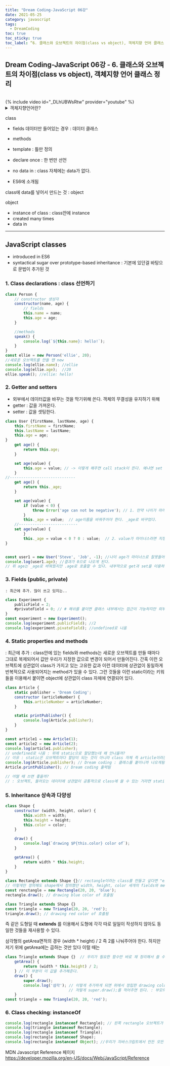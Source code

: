 ```yaml
---
title: "Dream Coding-JavaScript 06강"
date: 2021-05-25
category: javascript
tags:
  - DreamCoding
toc: true
toc_sticky: true
toc_label: “6. 클래스와 오브젝트의 차이점(class vs object), 객체지향 언어 클래스 정리”
---
```


## Dream Coding-JavaScript 06강 - 6. 클래스와 오브젝트의 차이점(class vs object), 객체지향 언어 클래스 정리
<link rel="stylesheet" type="text/css" href="/assets/CSS/markdown.css">


<br>
{% include video id="_DLhUBWsRtw" provider="youtube" %}
<br>

<details>
<summary>객체지향언어란?</summary>
<div markdown="1">
<p id="d">
Object Oriented  
객체 지향  
<br><br>

컴퓨터 프로그래밍을 하기 위한 언어에는 많은 종류가 있다. 이러한 언어들은 크게 2가지로 나누어지는데, 객체 지향 언어와 절차 지향 언어이다. 객체 지향이란 실제 세계를 모델링하여 소프트웨어를 개발하는 방법으로서, 객체 지향 프로그래밍에서는 데이터와 절차를 하나의 덩어리로 묶어서 생각한다. 이는 마치 컴퓨터 부품을 하나씩 사다가 컴퓨터를 조립하는 것과 같은 방법이다.
<br><br>
객체(object)란 보고 만질 수 있는 것, 지성적으로 이해할 수 있는 것, 생각이나 행동이 추구하는 바를 말한다. 또는 문제영역에서 잘 정의된 역할을 갖고 있는 각각에 대해서 구별할 수 있는 품목(item), 단위(unit), 개체(entity)라 정의하기도 하며 단순히, 정의된 경계를 갖고 구별되는 어떤 것이라 말할 수도 있다.
<br><br>
다시 말해서 객체는 학생, 교실, 책 같은 생각할 수 있는 모든 사물이나 공부, 수학 같은 개념상으로 존재하는 것 등 모든 것이 될 수 있다. 좀 더 구체적으로, 문제영역에 속한 사물 중에 관리의 필요성이 있거나 중요한 개념이라면 더 좋은 객체가 될 수 있다. 시스템의 관점에서 본다면 어떤 상태(state)를 나타내는 데이터의 구조와 동작을 수행하는 연산(operation)으로 이루어진 프로그램의 한 요소이다. 여기서의 연산을 객체 지향에선 메소드(method)라고 한다. 이렇게 객체의 상태는 데이터에 의해 결정되고 동작은 메소드에 의해 결정된다.
<br><br>
객체 지향의 3대 특성으로는 (1) 캡슐화(encapsulation) : 관련 데이터와 알고리즘(코드)이 하나의 묶음으로 정리된 것으로서 개발자가 만들었으며, 관련된 코드와 데이터가 묶여있고 오류가 없어 사용이 편리하다. 데이터를 감추고 외부 세계와의 상호작용은 메소드(Method)를 통하는 방법인데, 라이브러리로 만들어 업그레이드하면 쉽게 바꿀 수 있다. ‘메소드’는 메시지에 따라 실행시킬 프로시저로서 객체 지향 언어에서 사용되는 것으로서, 객체 지향 언어에서는 메시지를 보내 메소드를 수행시킴으로써 통신(communication)을 수행한다.
<br><br>
(2) 상속(inheritance) : 상속은 이미 작성된 클래스를 이어 받아서 새로운 클래스를 생성하는 기법으로 기존 코드를 재활용해서 사용하는 것을 의미한다. 객체기술의 가장 핵심이 되는 개념으로 프로그램을 쉽게 확장할 수 있도록 해주는 강력한 수단이 된다. (3) 다형성(polymorphism) : 다형성이란 하나의 이름(방법)으로 많은 상황에 대처하는 기법이다. 개념적으로 동일한 작업을 하는 함수들에 똑같은 이름을 부여할 수 있으므로 코드가 간단해지는 효과가 있다.
[네이버 지식백과] Object Oriented - 객체 지향 (지형 공간정보체계 용어사전, 2016. 1. 3., 이강원, 손호웅)
</p>

</div>
</details>

class
- fields 데이터만 들어있는 경우 : 데이터 클래스
- methods

- template : 틀만 정의
- declare once : 한 번만 선언 
- no data in : class 자체에는 data가 없다.
- ES6에 소개됨
 
class에 data를 넣어서 만드는 것 : object

object 
- instance of class : class안에 instance
- created many times
- data in 

---

## JavaScript classes
- introduced in ES6
- syntactical sugar over prototype-based inheritance : 기본에 있던걸 바탕으로 문법이 추가된 것 

### 1. Class declarations : class 선언하기

```javascript
class Person {
    // constructor 생성자
    constructor(name, age) {
        // fields
        this.name = name;
        this.age = age;
    }

    //methods
    speak() {
        console.log(`${this.name}: hello!`);
    }
}
const ellie = new Person('ellie', 20);
//새로운 오브젝트를 만들 땐 new
console.log(ellie.name); //ellie
console.log(ellie.age);  //20
ellie.speak(); //ellie: hello!
```

### 2. Getter and setters
- 외부에서 데이터값을 바꾸는 것을 막기위해 쓴다. 객체의 무결성을 유지하기 위해
- getter : 값을 가져온다.
- setter : 값을 셋팅한다. 

```javascript
class User {firstName, lastName, age) {
    this.firstName = firstName;
    this.lastName = lastName;
    this.age = age;
}
    get age() {
        return this.age;
    } 

    set age(value) {
        this.age = value; // -> 이렇게 해주면 call stack이 뜬다. 왜냐면 set age(value)의 value가 age이므로 age(age) this.age = age; 로 되어 계속 호출을 반복하기 때문이다. 
    }
//-----------------------------
    get age() {
        return this._age;
    } 

    set age(value) {
        if (value < 0) {
            throw Error('age can not be negative'); // 1. 만약 나이가 마이너스 값이라면 경고를 주도록
        }
        this._age = value;  // age이름을 바꿔주어야 한다. _age로 바꾸었다. 
    //--------------------------    
    set age(value) {
        }
        this._age = value < 0 ? 0 : value;  // 2. value가 마이너스라면 지정된 value값을 쓰겠다. 
}


const user1 = new User('Steve', 'Job', -1); //나이 age가 마이너스로 잘못들어갔는데 위의 get, set로 인해
console.log(user1.age); //결과가 0으로 나오게 된다.
// 위 age는 _age로 바꿔줬지만 .age로 호출할 수 있다. 내부적으로 get과 set을 이용하기 때문
```

### 3. Fields (public, private)
    : 최근에 추가. 많이 쓰고 있지는.. 

```javascript
class Experiment { 
    publicField = 2;
    #privateField = 0; // # 해쉬를 붙이면 클래스 내부에서는 접근이 가능하지만 외부에서는 값을 읽을 수도 변경할 수도 없다. 
}
const experiment = new Experiment(); 
console.log(experiment.publicField); //2
console.log(experiment.pivateField); //undefined로 나옴 
```

### 4. Static properties and methods 

: 최근에 추가
: class안에 있는 fields와 methods는 새로운 오브젝트를 만들 때마다 그대로 복제되어서 값만 우리가 지정한 값으로 변경이 되어서 만들어진다.
    간혹 이런 오브젝트에 상관없이 class가 가지고 있는 고유한 값과 이런 데이터에 상관없이 동일하게 반복적으로 사용되어지는 method가 있을 수 있다. 
    그런 것들을 이런 static이라는 키워들을 이용해서 붙이면 object에 상관없이 class 자체에 연결되어 있다. 

```javascript
class Article {
    static publisher = 'Dream Coding';
    constructor (articleNumber) {
        this.articleNumber = articleNumber;
    }

    static printPublisher() {
        console.log(Article.publisher);
    }
}

const article1 = new Article(1);
const article2 = new Article(2);
console.log(article1.publisher);  
// undefined로 나옴 : 위에 static으로 할당했는데 왜 안나올까? 
// 이유 : static은 오브젝트마다 할당이 되는 것이 아니라 class 자체 즉 article이라는 class 자체에 붙어있기 때문이다. 
console.log(Article.publisher); // Dream coding : 클래스를 붙이니까 나오게됨. 
Article.printPublisher(); // Dream coding 출력됨

// 어떨 때 쓰면 좋을까? 
// : 오브젝트, 들어오는 데이터에 상관없이 공통적으로 class에 쓸 수 있는 거라면 static과 static method를 이용해서 작성하는 것이 메모리의 사용을 줄여줄 수 있다.
```

### 5. Inheritance 상속과 다양성

```javascript
class Shape {
    constructor (width, height, color) {
        this.width = width;
        this.height = height;
        this.color = color; 
    }

    draw() {
        console.log(`drawing $P{this.color} color of`);
    }

    getArea() {
        return width * this.height;
    }
}
 
class Rectangle extends Shape {}// rectangle이라는 class를 만들고 싶다면 "extends"라는 키워드를 이용해서 shape을 연장한다.
// 이렇게만 정의해도 shape에서 정의했던 width, height, color 세개의 fields와 method가 자동적으로 rectangle에 포함이 된다.  
const renctangle = new Rectangle(20, 20, 'blue');
rectangle.draw(); // drawing blue color of 호출됨

class Triangle extends Shape {}
const triangle = new Triangle(20, 20, 'red');
triangle.draw(); // drawing red color of 호출됨 
```
즉 같은 도형일 때 __extends__ 를 이용해서 도형에 각각 따로 일일이 작성하지 않아도 동일한 것들을 재사용할 수 있다.  


삼각형의 getArea면적의 경우 (width * height) / 2 즉 2를 나눠주어야 한다.
하지만 저기 위에 getArea에는 곱하는 것만 있다 이럴 때는


```javascript
class Triangle extends Shape {}  // 우리가 필요한 함수만 바로 재 정리해서 쓸 수 있다. : overwriting
    getArea() {
        return (width * this.height) / 2;
    } // 이 부분이 이 값을 추가해준다. 
    draw() {
        super.draw();
        console.log('삼각'); // 이렇게 추가하게 되면 위에서 정립한 drawing color of라는 건 안나오게 된다. 저 위에것도 함께 나오게하고 싶다면
                            // 저렇게 super.draw();를 적어주면 된다. : 부모의 메소드를 호출하는 것
    }
const triangle = new Triangle(20, 20, 'red');
```


### 6. Class checking: instanceOf

```javascript
console.log(rectangle instanceof Rectangle); // 왼쪽 rectangle 오브젝트가 오른쪽 Rectangle class의 instance인지 아닌지 즉 저 오브젝트가 저 클래스를 이용해서 만들어진 아이인지? 확인하는 것
console.log(triangle instanceof Rectangle);
console.log(rectangle instanceof Triangle);
console.log(rectangle instanceof Shape);
console.log(rectangle instanceof Object); //우리가 자바스크립트에서 만든 모든 오브젝트들은 오브젝트를 상속한 것 
```

MDN Javascript Reference 페이지  
<https://developer.mozilla.org/en-US/docs/Web/JavaScript/Reference>